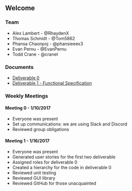 ## Welcome

### Team
* Alex Lambert - @RhaydenX
* Thomas Schmidt - @Tom5862
* Phansa Chaonpoj - @phansieeex3
* Evan Pernu - @EvanPernu
* Todd Crane - @cranet

### Documents
* [Deliverable 0](https://drive.google.com/open?id=0B6yjXXxHlHV7SEU4eWRwSHJkc3M)
* [Deliverable 1 - Functional Specification](https://drive.google.com/open?id=0B6yjXXxHlHV7TmRxU2ZDMENZTFE)

### Weekly Meetings

#### Meeting 0 - 1/10/2017 
 * Everyone was present  
 * Set up communications: we are using Slack and Discord 
 * Reviewed group obligations
 
#### Meeting 1 - 1/16/2017
* Everyone was present
* Generated user stories for the first two deliverable
* Assigned roles for deliverable 0
* Created a hierarchy for the code in deliverable 0
* Reviewed unit testing
* Reviewed GUI library
* Reviewed GitHub for those unacquainted

